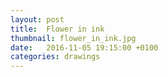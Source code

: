 ```yaml
---
layout: post
title:  Flower in ink
thumbnail: flower_in_ink.jpg
date:   2016-11-05 19:15:00 +0100
categories: drawings
---
```

